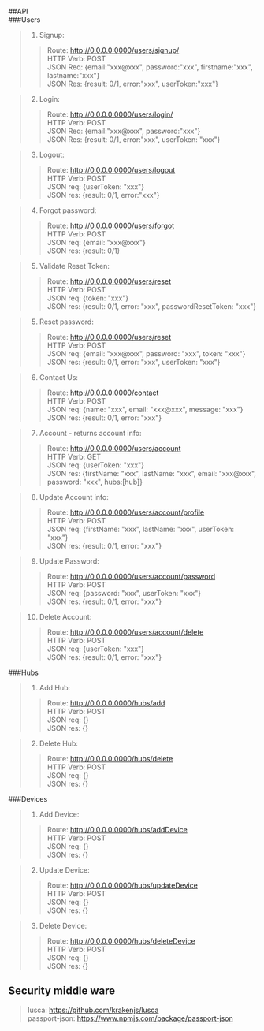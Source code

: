 ##API<br/>
###Users<br/>
>1. Signup: 
>> Route: http://0.0.0.0:0000/users/signup/ <br/>
>> HTTP Verb: POST <br/>
>> JSON Req: {email:"xxx@xxx", password:"xxx", firstname:"xxx", lastname:"xxx"} <br/>
>> JSON Res: {result: 0/1, error:"xxx", userToken:"xxx"} <br/>

>2. Login: 
>> Route: http://0.0.0.0:0000/users/login/ <br/>
>> HTTP Verb: POST <br/>
>> JSON Req: {email:"xxx@xxx", password:"xxx"} <br/>
>> JSON Res: {result: 0/1, error:"xxx", userToken: "xxx"} <br/>

>3. Logout: 
>> Route: http://0.0.0.0:0000/users/logout <br/>
>> HTTP Verb: POST <br/>
>> JSON req: {userToken: "xxx"}<br/>
>> JSON res: {result: 0/1, error:"xxx"}<br/>

>4. Forgot password: <br/>
>> Route: http://0.0.0.0:0000/users/forgot <br/>
>> HTTP Verb: POST <br/>
>> JSON req: {email: "xxx@xxx"}<br/>
>> JSON res: {result: 0/1}<br/>

>5. Validate Reset Token: <br/>
>> Route: http://0.0.0.0:0000/users/reset <br/>
>> HTTP Verb: POST <br/>
>> JSON req: {token: "xxx"}<br/>
>> JSON res: {result: 0/1, error: "xxx", passwordResetToken: "xxx"}<br/>

>5. Reset password: <br/>
>> Route: http://0.0.0.0:0000/users/reset <br/>
>> HTTP Verb: POST <br/>
>> JSON req: {email: "xxx@xxx", password: "xxx", token: "xxx"}<br/>
>> JSON res: {result: 0/1, error: "xxx", userToken: "xxx"}<br/>

>6. Contact Us: <br/>
>> Route: http://0.0.0.0:0000/contact <br/>
>> HTTP Verb: POST <br/>
>> JSON req: {name: "xxx", email: "xxx@xxx", message: "xxx"}<br/>
>> JSON res: {result: 0/1, error: "xxx"}<br/>

>7. Account - returns account info: <br/>
>> Route: http://0.0.0.0:0000/users/account <br/>
>> HTTP Verb: GET <br/>
>> JSON req: {userToken: "xxx"}<br/>
>> JSON res: {firstName: "xxx", lastName: "xxx", email: "xxx@xxx", password: "xxx", hubs:[hub]}<r>

>8. Update Account info: <br/>
>> Route: http://0.0.0.0:0000/users/account/profile <br/>
>> HTTP Verb: POST <br/>
>> JSON req: {firstName: "xxx", lastName: "xxx", userToken: "xxx"}<br/>
>> JSON res: {result: 0/1, error: "xxx"}<br/>

>9. Update Password: <br/>
>> Route: http://0.0.0.0:0000/users/account/password <br/>
>> HTTP Verb: POST <br/>
>> JSON req: {password: "xxx", userToken: "xxx"}<br/>
>> JSON res: {result: 0/1, error: "xxx"}<br/>

>10. Delete Account: <br/>
>> Route: http://0.0.0.0:0000/users/account/delete <br/>
>> HTTP Verb: POST <br/>
>> JSON req: {userToken: "xxx"}<br/>
>> JSON res: {result: 0/1, error: "xxx"}<br/>

###Hubs<br/>
>1. Add Hub:<br/>
>> Route: http://0.0.0.0:0000/hubs/add <br/>
>> HTTP Verb: POST <br/>
>> JSON req: {}<br/>
>> JSON res: {}<br/>

>2. Delete Hub:<br/>
>> Route: http://0.0.0.0:0000/hubs/delete <br/>
>> HTTP Verb: POST <br/>
>> JSON req: {}<br/>
>> JSON res: {}<br/>

###Devices
>1. Add Device:<br/>
>> Route: http://0.0.0.0:0000/hubs/addDevice <br/>
>> HTTP Verb: POST <br/>
>> JSON req: {}<br/>
>> JSON res: {}<br/>

>2. Update Device:<br/>
>> Route: http://0.0.0.0:0000/hubs/updateDevice <br/>
>> HTTP Verb: POST <br/>
>> JSON req: {}<br/>
>> JSON res: {}<br/>

>3. Delete Device:<br/>
>> Route: http://0.0.0.0:0000/hubs/deleteDevice <br/>
>> HTTP Verb: POST <br/>
>> JSON req: {}<br/>
>> JSON res: {}<br/>

## Security middle ware <br/>
> lusca: https://github.com/krakenjs/lusca <br/>
> passport-json: https://www.npmjs.com/package/passport-json <br/>
